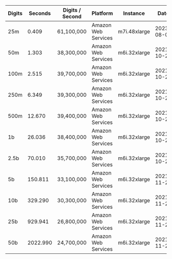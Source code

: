 | Digits | Seconds | Digits / Second | Platform | Instance | Date | Files |
| ------ | ------- | --------------- | -------- | -------- | ---- | ----- |
| 25m | 0.409 | 61,100,000 | Amazon Web Services | m7i.48xlarge | 2023-08-06 | [cfg](../Amazon%20Web%20Services/m7i.48xlarge/Log%282%29%20%5Bmachin-primary%5D/Log%282%29%20-%2020230806-122009.cfg) [out](../Amazon%20Web%20Services/m7i.48xlarge/Log%282%29%20%5Bmachin-primary%5D/Log%282%29%20-%2020230806-122009.out) [txt](../Amazon%20Web%20Services/m7i.48xlarge/Log%282%29%20%5Bmachin-primary%5D/Log%282%29%20-%2020230806-122009.txt) |
| 50m | 1.303 | 38,300,000 | Amazon Web Services | m6i.32xlarge | 2021-10-29 | [cfg](../Amazon%20Web%20Services/m6i.32xlarge/Log%282%29%20%5Bmachin-primary%5D/Log%282%29%20-%2020211029-160852.cfg) [out](../Amazon%20Web%20Services/m6i.32xlarge/Log%282%29%20%5Bmachin-primary%5D/Log%282%29%20-%2020211029-160852.out) [txt](../Amazon%20Web%20Services/m6i.32xlarge/Log%282%29%20%5Bmachin-primary%5D/Log%282%29%20-%2020211029-160852.txt) |
| 100m | 2.515 | 39,700,000 | Amazon Web Services | m6i.32xlarge | 2021-10-29 | [cfg](../Amazon%20Web%20Services/m6i.32xlarge/Log%282%29%20%5Bmachin-primary%5D/Log%282%29%20-%2020211029-160907.cfg) [out](../Amazon%20Web%20Services/m6i.32xlarge/Log%282%29%20%5Bmachin-primary%5D/Log%282%29%20-%2020211029-160907.out) [txt](../Amazon%20Web%20Services/m6i.32xlarge/Log%282%29%20%5Bmachin-primary%5D/Log%282%29%20-%2020211029-160907.txt) |
| 250m | 6.349 | 39,300,000 | Amazon Web Services | m6i.32xlarge | 2021-10-29 | [cfg](../Amazon%20Web%20Services/m6i.32xlarge/Log%282%29%20%5Bmachin-primary%5D/Log%282%29%20-%2020211029-160929.cfg) [out](../Amazon%20Web%20Services/m6i.32xlarge/Log%282%29%20%5Bmachin-primary%5D/Log%282%29%20-%2020211029-160929.out) [txt](../Amazon%20Web%20Services/m6i.32xlarge/Log%282%29%20%5Bmachin-primary%5D/Log%282%29%20-%2020211029-160929.txt) |
| 500m | 12.670 | 39,400,000 | Amazon Web Services | m6i.32xlarge | 2021-10-29 | [cfg](../Amazon%20Web%20Services/m6i.32xlarge/Log%282%29%20%5Bmachin-primary%5D/Log%282%29%20-%2020211029-172224.cfg) [out](../Amazon%20Web%20Services/m6i.32xlarge/Log%282%29%20%5Bmachin-primary%5D/Log%282%29%20-%2020211029-172224.out) [txt](../Amazon%20Web%20Services/m6i.32xlarge/Log%282%29%20%5Bmachin-primary%5D/Log%282%29%20-%2020211029-172224.txt) |
| 1b | 26.036 | 38,400,000 | Amazon Web Services | m6i.32xlarge | 2021-10-29 | [cfg](../Amazon%20Web%20Services/m6i.32xlarge/Log%282%29%20%5Bmachin-primary%5D/Log%282%29%20-%2020211029-172254.cfg) [out](../Amazon%20Web%20Services/m6i.32xlarge/Log%282%29%20%5Bmachin-primary%5D/Log%282%29%20-%2020211029-172254.out) [txt](../Amazon%20Web%20Services/m6i.32xlarge/Log%282%29%20%5Bmachin-primary%5D/Log%282%29%20-%2020211029-172254.txt) |
| 2.5b | 70.010 | 35,700,000 | Amazon Web Services | m6i.32xlarge | 2021-10-29 | [cfg](../Amazon%20Web%20Services/m6i.32xlarge/Log%282%29%20%5Bmachin-primary%5D/Log%282%29%20-%2020211029-203704.cfg) [out](../Amazon%20Web%20Services/m6i.32xlarge/Log%282%29%20%5Bmachin-primary%5D/Log%282%29%20-%2020211029-203704.out) [txt](../Amazon%20Web%20Services/m6i.32xlarge/Log%282%29%20%5Bmachin-primary%5D/Log%282%29%20-%2020211029-203704.txt) |
| 5b | 150.811 | 33,100,000 | Amazon Web Services | m6i.32xlarge | 2021-11-27 | [cfg](../Amazon%20Web%20Services/m6i.32xlarge/Log%282%29%20%5Bmachin-primary%5D/Log%282%29%20-%2020211127-214330.cfg) [out](../Amazon%20Web%20Services/m6i.32xlarge/Log%282%29%20%5Bmachin-primary%5D/Log%282%29%20-%2020211127-214330.out) [txt](../Amazon%20Web%20Services/m6i.32xlarge/Log%282%29%20%5Bmachin-primary%5D/Log%282%29%20-%2020211127-214330.txt) |
| 10b | 329.290 | 30,300,000 | Amazon Web Services | m6i.32xlarge | 2021-11-27 | [cfg](../Amazon%20Web%20Services/m6i.32xlarge/Log%282%29%20%5Bmachin-primary%5D/Log%282%29%20-%2020211127-214923.cfg) [out](../Amazon%20Web%20Services/m6i.32xlarge/Log%282%29%20%5Bmachin-primary%5D/Log%282%29%20-%2020211127-214923.out) [txt](../Amazon%20Web%20Services/m6i.32xlarge/Log%282%29%20%5Bmachin-primary%5D/Log%282%29%20-%2020211127-214923.txt) |
| 25b | 929.941 | 26,800,000 | Amazon Web Services | m6i.32xlarge | 2021-11-27 | [cfg](../Amazon%20Web%20Services/m6i.32xlarge/Log%282%29%20%5Bmachin-primary%5D/Log%282%29%20-%2020211127-220550.cfg) [out](../Amazon%20Web%20Services/m6i.32xlarge/Log%282%29%20%5Bmachin-primary%5D/Log%282%29%20-%2020211127-220550.out) [txt](../Amazon%20Web%20Services/m6i.32xlarge/Log%282%29%20%5Bmachin-primary%5D/Log%282%29%20-%2020211127-220550.txt) |
| 50b | 2022.990 | 24,700,000 | Amazon Web Services | m6i.32xlarge | 2021-11-27 | [cfg](../Amazon%20Web%20Services/m6i.32xlarge/Log%282%29%20%5Bmachin-primary%5D/Log%282%29%20-%2020211127-224129.cfg) [out](../Amazon%20Web%20Services/m6i.32xlarge/Log%282%29%20%5Bmachin-primary%5D/Log%282%29%20-%2020211127-224129.out) [txt](../Amazon%20Web%20Services/m6i.32xlarge/Log%282%29%20%5Bmachin-primary%5D/Log%282%29%20-%2020211127-224129.txt) |
